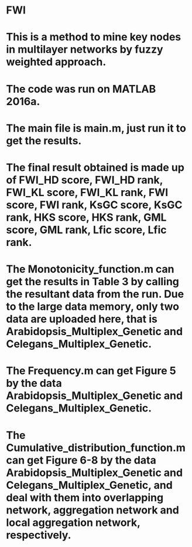 # FWI
# This is a method to mine key nodes in multilayer networks by fuzzy weighted approach.
# The code was run on MATLAB 2016a.
# The main file is main.m, just run it to get the results.
# The final result obtained is made up of FWI_HD score, FWI_HD rank, FWI_KL score, FWI_KL rank, FWI score, FWI rank, KsGC score, KsGC rank, HKS score, HKS rank, GML score, GML rank, Lfic score, Lfic rank.
# The Monotonicity_function.m can get the results in Table 3 by calling the resultant data from the run. Due to the large data memory, only two data are uploaded here, that is Arabidopsis_Multiplex_Genetic and Celegans_Multiplex_Genetic.
# The Frequency.m can get Figure 5 by the data Arabidopsis_Multiplex_Genetic and Celegans_Multiplex_Genetic.
# The Cumulative_distribution_function.m can get Figure 6-8 by the data Arabidopsis_Multiplex_Genetic and Celegans_Multiplex_Genetic, and deal with them into overlapping network, aggregation network and local aggregation network, respectively.
